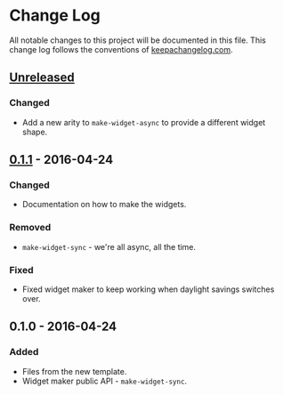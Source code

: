 # Change Log
All notable changes to this project will be documented in this file. This change log follows the conventions of [keepachangelog.com](http://keepachangelog.com/).

## [Unreleased]
### Changed
- Add a new arity to `make-widget-async` to provide a different widget shape.

## [0.1.1] - 2016-04-24
### Changed
- Documentation on how to make the widgets.

### Removed
- `make-widget-sync` - we're all async, all the time.

### Fixed
- Fixed widget maker to keep working when daylight savings switches over.

## 0.1.0 - 2016-04-24
### Added
- Files from the new template.
- Widget maker public API - `make-widget-sync`.

[Unreleased]: https://github.com/your-name/locale-exporter/compare/0.1.1...HEAD
[0.1.1]: https://github.com/your-name/locale-exporter/compare/0.1.0...0.1.1
